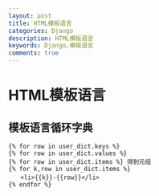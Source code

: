 ```yaml
---
layout: post
title: HTML模板语言
categories: Django
description: HTML模板语言
keywords: Django,模板语言
comments: true
---
```


# HTML模板语言

## 模板语言循环字典
```
{% for row in user_dict.keys %}
{% for row in user_dict.values %}
{% for row in user_dict.items %} 得到元组
{% for k,row in user_dict.items %}
　　<li>{{k}}-{{row}}</li>
{% endfor %}
```
